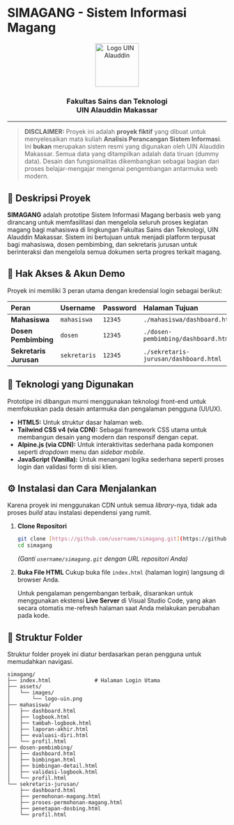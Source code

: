 # SIMAGANG - Sistem Informasi Magang

<p align="center">
  <img src="https://uin-alauddin.ac.id/themes//images/favicon.png" width="100" alt="Logo UIN Alauddin">
</p>
<h3 align="center">Fakultas Sains dan Teknologi <br> UIN Alauddin Makassar</h3>

---

> **DISCLAIMER:** Proyek ini adalah **proyek fiktif** yang dibuat untuk menyelesaikan mata kuliah **Analisis Perancangan Sistem Informasi**. Ini **bukan** merupakan sistem resmi yang digunakan oleh UIN Alauddin Makassar. Semua data yang ditampilkan adalah data tiruan (dummy data). Desain dan fungsionalitas dikembangkan sebagai bagian dari proses belajar-mengajar mengenai pengembangan antarmuka web modern.

## 📝 Deskripsi Proyek

**SIMAGANG** adalah prototipe Sistem Informasi Magang berbasis web yang dirancang untuk memfasilitasi dan mengelola seluruh proses kegiatan magang bagi mahasiswa di lingkungan Fakultas Sains dan Teknologi, UIN Alauddin Makassar. Sistem ini bertujuan untuk menjadi platform terpusat bagi mahasiswa, dosen pembimbing, dan sekretaris jurusan untuk berinteraksi dan mengelola semua dokumen serta progres terkait magang.

## 🔐 Hak Akses & Akun Demo

Proyek ini memiliki 3 peran utama dengan kredensial login sebagai berikut:

| Peran                  | Username     | Password | Halaman Tujuan                        |
| :--------------------- | :----------- | :------- | :------------------------------------ |
| **Mahasiswa**          | `mahasiswa`  | `12345`  | `./mahasiswa/dashboard.html`          |
| **Dosen Pembimbing**   | `dosen`      | `12345`  | `./dosen-pembimbing/dashboard.html`   |
| **Sekretaris Jurusan** | `sekretaris` | `12345`  | `./sekretaris-jurusan/dashboard.html` |

## 🚀 Teknologi yang Digunakan

Prototipe ini dibangun murni menggunakan teknologi front-end untuk memfokuskan pada desain antarmuka dan pengalaman pengguna (UI/UX).

- **HTML5:** Untuk struktur dasar halaman web.
- **Tailwind CSS v4 (via CDN):** Sebagai framework CSS utama untuk membangun desain yang modern dan responsif dengan cepat.
- **Alpine.js (via CDN):** Untuk interaktivitas sederhana pada komponen seperti _dropdown_ menu dan _sidebar mobile_.
- **JavaScript (Vanilla):** Untuk menangani logika sederhana seperti proses login dan validasi form di sisi klien.

## ⚙️ Instalasi dan Cara Menjalankan

Karena proyek ini menggunakan CDN untuk semua _library_-nya, tidak ada proses _build_ atau instalasi dependensi yang rumit.

1.  **Clone Repositori**

    ```bash
    git clone [https://github.com/username/simagang.git](https://github.com/username/simagang.git)
    cd simagang
    ```

    _(Ganti `username/simagang.git` dengan URL repositori Anda)_

2.  **Buka File HTML**
    Cukup buka file `index.html` (halaman login) langsung di browser Anda.

    Untuk pengalaman pengembangan terbaik, disarankan untuk menggunakan ekstensi **Live Server** di Visual Studio Code, yang akan secara otomatis me-refresh halaman saat Anda melakukan perubahan pada kode.

## 📁 Struktur Folder

Struktur folder proyek ini diatur berdasarkan peran pengguna untuk memudahkan navigasi.

```
simagang/
├── index.html              # Halaman Login Utama
├── assets/
│   └── images/
│       └── logo-uin.png
├── mahasiswa/
│   ├── dashboard.html
│   ├── logbook.html
│   ├── tambah-logbook.html
│   ├── laporan-akhir.html
│   ├── evaluasi-diri.html
│   └── profil.html
├── dosen-pembimbing/
│   ├── dashboard.html
│   ├── bimbingan.html
│   ├── bimbingan-detail.html
│   ├── validasi-logbook.html
│   └── profil.html
└── sekretaris-jurusan/
    ├── dashboard.html
    ├── permohonan-magang.html
    ├── proses-permohonan-magang.html
    ├── penetapan-dosbing.html
    └── profil.html
```
